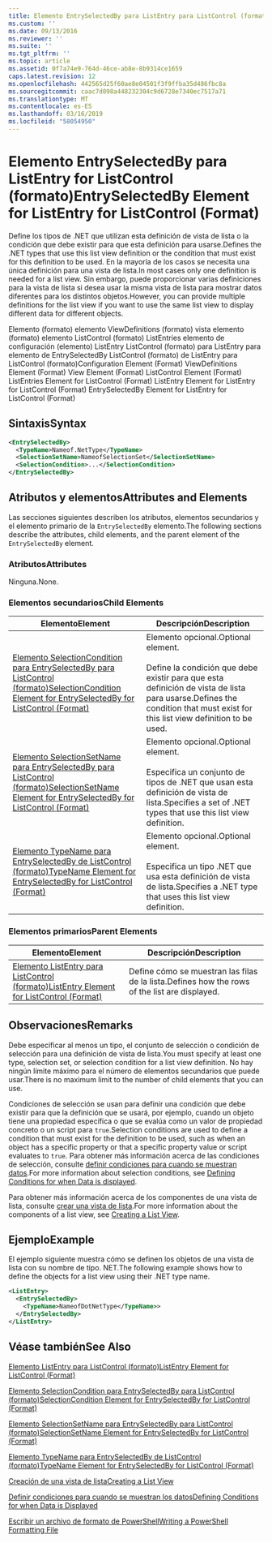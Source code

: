 ```yaml
---
title: Elemento EntrySelectedBy para ListEntry para ListControl (formato) | Microsoft Docs
ms.custom: ''
ms.date: 09/13/2016
ms.reviewer: ''
ms.suite: ''
ms.tgt_pltfrm: ''
ms.topic: article
ms.assetid: 0f7a74e9-764d-46ce-ab8e-8b9314ce1659
caps.latest.revision: 12
ms.openlocfilehash: 442565d25f60ae8e04501f3f9ffba35d486fbc8a
ms.sourcegitcommit: caac7d098a448232304c9d6728e7340ec7517a71
ms.translationtype: MT
ms.contentlocale: es-ES
ms.lasthandoff: 03/16/2019
ms.locfileid: "58054950"
---
```

# <a name="entryselectedby-element-for-listentry-for-listcontrol-format"></a><span data-ttu-id="87d83-102">Elemento EntrySelectedBy para ListEntry for ListControl (formato)</span><span class="sxs-lookup"><span data-stu-id="87d83-102">EntrySelectedBy Element for ListEntry for ListControl (Format)</span></span>

<span data-ttu-id="87d83-103">Define los tipos de .NET que utilizan esta definición de vista de lista o la condición que debe existir para que esta definición para usarse.</span><span class="sxs-lookup"><span data-stu-id="87d83-103">Defines the .NET types that use this list view definition or the condition that must exist for this definition to be used.</span></span> <span data-ttu-id="87d83-104">En la mayoría de los casos se necesita una única definición para una vista de lista.</span><span class="sxs-lookup"><span data-stu-id="87d83-104">In most cases only one definition is needed for a list view.</span></span> <span data-ttu-id="87d83-105">Sin embargo, puede proporcionar varias definiciones para la vista de lista si desea usar la misma vista de lista para mostrar datos diferentes para los distintos objetos.</span><span class="sxs-lookup"><span data-stu-id="87d83-105">However, you can provide multiple definitions for the list view if you want to use the same list view to display different data for different objects.</span></span>

<span data-ttu-id="87d83-106">Elemento (formato) elemento ViewDefinitions (formato) vista elemento (formato) elemento ListControl (formato) ListEntries elemento de configuración (elemento) ListEntry ListControl (formato) para ListEntry para elemento de EntrySelectedBy ListControl (formato) de ListEntry para ListControl (formato)</span><span class="sxs-lookup"><span data-stu-id="87d83-106">Configuration Element (Format) ViewDefinitions Element (Format) View Element (Format) ListControl Element (Format) ListEntries Element for ListControl (Format) ListEntry Element for ListEntry for ListControl (Format) EntrySelectedBy Element for ListEntry for ListControl (Format)</span></span>

## <a name="syntax"></a><span data-ttu-id="87d83-107">Sintaxis</span><span class="sxs-lookup"><span data-stu-id="87d83-107">Syntax</span></span>

```xml
<EntrySelectedBy>
  <TypeName>Nameof.NetType</TypeName>
  <SelectionSetName>NameofSelectionSet</SelectionSetName>
  <SelectionCondition>...</SelectionCondition>
</EntrySelectedBy>
```

## <a name="attributes-and-elements"></a><span data-ttu-id="87d83-108">Atributos y elementos</span><span class="sxs-lookup"><span data-stu-id="87d83-108">Attributes and Elements</span></span>

<span data-ttu-id="87d83-109">Las secciones siguientes describen los atributos, elementos secundarios y el elemento primario de la `EntrySelectedBy` elemento.</span><span class="sxs-lookup"><span data-stu-id="87d83-109">The following sections describe the attributes, child elements, and the parent element of the `EntrySelectedBy` element.</span></span>

### <a name="attributes"></a><span data-ttu-id="87d83-110">Atributos</span><span class="sxs-lookup"><span data-stu-id="87d83-110">Attributes</span></span>

<span data-ttu-id="87d83-111">Ninguna.</span><span class="sxs-lookup"><span data-stu-id="87d83-111">None.</span></span>

### <a name="child-elements"></a><span data-ttu-id="87d83-112">Elementos secundarios</span><span class="sxs-lookup"><span data-stu-id="87d83-112">Child Elements</span></span>

|<span data-ttu-id="87d83-113">Elemento</span><span class="sxs-lookup"><span data-stu-id="87d83-113">Element</span></span>|<span data-ttu-id="87d83-114">Descripción</span><span class="sxs-lookup"><span data-stu-id="87d83-114">Description</span></span>|
|-------------|-----------------|
|[<span data-ttu-id="87d83-115">Elemento SelectionCondition para EntrySelectedBy para ListControl (formato)</span><span class="sxs-lookup"><span data-stu-id="87d83-115">SelectionCondition Element for EntrySelectedBy for ListControl  (Format)</span></span>](./selectioncondition-element-for-entryselectedby-for-listcontrol-format.md)|<span data-ttu-id="87d83-116">Elemento opcional.</span><span class="sxs-lookup"><span data-stu-id="87d83-116">Optional element.</span></span><br /><br /> <span data-ttu-id="87d83-117">Define la condición que debe existir para que esta definición de vista de lista para usarse.</span><span class="sxs-lookup"><span data-stu-id="87d83-117">Defines the condition that must exist for this list view definition to be used.</span></span>|
|[<span data-ttu-id="87d83-118">Elemento SelectionSetName para EntrySelectedBy para ListControl (formato)</span><span class="sxs-lookup"><span data-stu-id="87d83-118">SelectionSetName Element for EntrySelectedBy for ListControl (Format)</span></span>](./selectionsetname-element-for-entryselectedby-for-listcontrol-format.md)|<span data-ttu-id="87d83-119">Elemento opcional.</span><span class="sxs-lookup"><span data-stu-id="87d83-119">Optional element.</span></span><br /><br /> <span data-ttu-id="87d83-120">Especifica un conjunto de tipos de .NET que usan esta definición de vista de lista.</span><span class="sxs-lookup"><span data-stu-id="87d83-120">Specifies a set of .NET types that use this list view definition.</span></span>|
|[<span data-ttu-id="87d83-121">Elemento TypeName para EntrySelectedBy de ListControl (formato)</span><span class="sxs-lookup"><span data-stu-id="87d83-121">TypeName Element for EntrySelectedBy for ListControl (Format)</span></span>](./typename-element-for-entryselectedby-for-listcontrol-format.md)|<span data-ttu-id="87d83-122">Elemento opcional.</span><span class="sxs-lookup"><span data-stu-id="87d83-122">Optional element.</span></span><br /><br /> <span data-ttu-id="87d83-123">Especifica un tipo .NET que usa esta definición de vista de lista.</span><span class="sxs-lookup"><span data-stu-id="87d83-123">Specifies a .NET type that uses this list view definition.</span></span>|

### <a name="parent-elements"></a><span data-ttu-id="87d83-124">Elementos primarios</span><span class="sxs-lookup"><span data-stu-id="87d83-124">Parent Elements</span></span>

|<span data-ttu-id="87d83-125">Elemento</span><span class="sxs-lookup"><span data-stu-id="87d83-125">Element</span></span>|<span data-ttu-id="87d83-126">Descripción</span><span class="sxs-lookup"><span data-stu-id="87d83-126">Description</span></span>|
|-------------|-----------------|
|[<span data-ttu-id="87d83-127">Elemento ListEntry para ListControl (formato)</span><span class="sxs-lookup"><span data-stu-id="87d83-127">ListEntry Element for ListControl (Format)</span></span>](./listentry-element-for-listcontrol-format.md)|<span data-ttu-id="87d83-128">Define cómo se muestran las filas de la lista.</span><span class="sxs-lookup"><span data-stu-id="87d83-128">Defines how the rows of the list are displayed.</span></span>|

## <a name="remarks"></a><span data-ttu-id="87d83-129">Observaciones</span><span class="sxs-lookup"><span data-stu-id="87d83-129">Remarks</span></span>

<span data-ttu-id="87d83-130">Debe especificar al menos un tipo, el conjunto de selección o condición de selección para una definición de vista de lista.</span><span class="sxs-lookup"><span data-stu-id="87d83-130">You must specify at least one type, selection set, or selection condition for a list view definition.</span></span> <span data-ttu-id="87d83-131">No hay ningún límite máximo para el número de elementos secundarios que puede usar.</span><span class="sxs-lookup"><span data-stu-id="87d83-131">There is no maximum limit to the number of child elements that you can use.</span></span>

<span data-ttu-id="87d83-132">Condiciones de selección se usan para definir una condición que debe existir para que la definición que se usará, por ejemplo, cuando un objeto tiene una propiedad específica o que se evalúa como un valor de propiedad concreto o un script para `true`.</span><span class="sxs-lookup"><span data-stu-id="87d83-132">Selection conditions are used to define a condition that must exist for the definition to be used, such as when an object has a specific property or that a specific property value or script evaluates to `true`.</span></span> <span data-ttu-id="87d83-133">Para obtener más información acerca de las condiciones de selección, consulte [definir condiciones para cuando se muestran datos](./defining-conditions-for-displaying-data.md).</span><span class="sxs-lookup"><span data-stu-id="87d83-133">For more information about selection conditions, see [Defining Conditions for when Data is displayed](./defining-conditions-for-displaying-data.md).</span></span>

<span data-ttu-id="87d83-134">Para obtener más información acerca de los componentes de una vista de lista, consulte [crear una vista de lista](./creating-a-list-view.md).</span><span class="sxs-lookup"><span data-stu-id="87d83-134">For more information about the components of a list view, see [Creating a List View](./creating-a-list-view.md).</span></span>

## <a name="example"></a><span data-ttu-id="87d83-135">Ejemplo</span><span class="sxs-lookup"><span data-stu-id="87d83-135">Example</span></span>

<span data-ttu-id="87d83-136">El ejemplo siguiente muestra cómo se definen los objetos de una vista de lista con su nombre de tipo. NET.</span><span class="sxs-lookup"><span data-stu-id="87d83-136">The following example shows how to define the objects for a list view using their .NET type name.</span></span>

```xml
<ListEntry>
  <EntrySelectedBy>
    <TypeName>NameofDotNetType</TypeName>>
  </EntrySelectedBy>
</ListEntry>
```

## <a name="see-also"></a><span data-ttu-id="87d83-137">Véase también</span><span class="sxs-lookup"><span data-stu-id="87d83-137">See Also</span></span>

[<span data-ttu-id="87d83-138">Elemento ListEntry para ListControl (formato)</span><span class="sxs-lookup"><span data-stu-id="87d83-138">ListEntry Element for ListControl (Format)</span></span>](./listentry-element-for-listcontrol-format.md)

[<span data-ttu-id="87d83-139">Elemento SelectionCondition para EntrySelectedBy para ListControl (formato)</span><span class="sxs-lookup"><span data-stu-id="87d83-139">SelectionCondition Element for EntrySelectedBy for ListControl (Format)</span></span>](./selectioncondition-element-for-entryselectedby-for-listcontrol-format.md)

[<span data-ttu-id="87d83-140">Elemento SelectionSetName para EntrySelectedBy para ListControl (formato)</span><span class="sxs-lookup"><span data-stu-id="87d83-140">SelectionSetName Element for EntrySelectedBy for ListControl (Format)</span></span>](./selectionsetname-element-for-entryselectedby-for-listcontrol-format.md)

[<span data-ttu-id="87d83-141">Elemento TypeName para EntrySelectedBy de ListControl (formato)</span><span class="sxs-lookup"><span data-stu-id="87d83-141">TypeName Element for EntrySelectedBy for ListControl (Format)</span></span>](./typename-element-for-entryselectedby-for-listcontrol-format.md)

[<span data-ttu-id="87d83-142">Creación de una vista de lista</span><span class="sxs-lookup"><span data-stu-id="87d83-142">Creating a List View</span></span>](./creating-a-list-view.md)

[<span data-ttu-id="87d83-143">Definir condiciones para cuando se muestran los datos</span><span class="sxs-lookup"><span data-stu-id="87d83-143">Defining Conditions for when Data is Displayed</span></span>](./defining-conditions-for-displaying-data.md)

[<span data-ttu-id="87d83-144">Escribir un archivo de formato de PowerShell</span><span class="sxs-lookup"><span data-stu-id="87d83-144">Writing a PowerShell Formatting File</span></span>](./writing-a-powershell-formatting-file.md)
